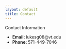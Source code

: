```yaml
---
layout: default
title: Contact
---
```

<div class="center_left">
	<div class="title">Contact Information</div>
		<ul class="list">
		<li><b>Email: </b>lukesg08@vt.edu</li>
		<li><b>Phone: </b>571-449-7046</li>
		</ul>
</div>
